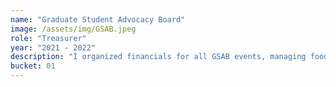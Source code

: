 ```yaml
---
name: "Graduate Student Advocacy Board"
image: /assets/img/GSAB.jpeg
role: "Treasurer"
year: "2021 - 2022"
description: "I organized financials for all GSAB events, managing food for all monthly townhalls, and helped organize the department wide holiday party and tshirt distribution."
bucket: 01
---
```

